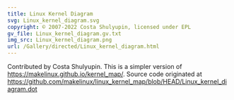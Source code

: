```yaml
---
title: Linux Kernel Diagram
svg: Linux_kernel_diagram.svg
copyright: © 2007-2022 Costa Shulyupin, licensed under EPL
gv_file: Linux_kernel_diagram.gv.txt
img_src: Linux_kernel_diagram.png
url: /Gallery/directed/Linux_kernel_diagram.html
---
```

Contributed by Costa Shulyupin. This is a simpler version of https://makelinux.github.io/kernel_map/. Source code originated at https://github.com/makelinux/linux_kernel_map/blob/HEAD/Linux_kernel_diagram.dot
